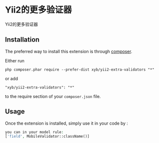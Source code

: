 Yii2的更多验证器
==========
Yii2的更多验证器

Installation
------------

The preferred way to install this extension is through [composer](http://getcomposer.org/download/).

Either run

```
php composer.phar require --prefer-dist xyb/yii2-extra-validators "*"
```

or add

```
"xyb/yii2-extra-validators": "*"
```

to the require section of your `composer.json` file.


Usage
-----

Once the extension is installed, simply use it in your code by  :

```php
you can in your model rule:
['field', MobileValidator::className()]
```